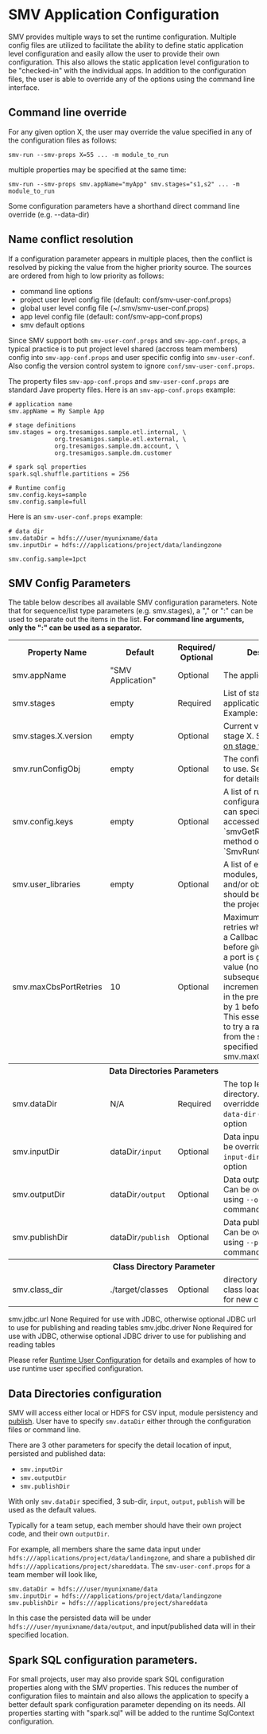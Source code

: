 # SMV Application Configuration

SMV provides multiple ways to set the runtime configuration.  Multiple config files are utilized to
facilitate the ability to define static application level configuration and easily allow the user to
provide their own configuration.  This also allows the static application level configuration to be
"checked-in" with the individual apps.  In addition to the configuration files, the user is able
to override any of the options using the command line interface.

## Command line override

For any given option X, the user may override the value specified in any of the configuration files as follows:

```
smv-run --smv-props X=55 ... -m module_to_run
```

multiple properties may be specified at the same time:

```
smv-run --smv-props smv.appName="myApp" smv.stages="s1,s2" ... -m module_to_run
```

Some configuration parameters have a shorthand direct command line override (e.g. --data-dir)

## Name conflict resolution

If a configuration parameter appears in multiple places, then the conflict is resolved by picking the value from the higher priority source.
The sources are ordered from high to low priority as follows:

* command line options
* project user level config file (default: conf/smv-user-conf.props)
* global user level config file (~/.smv/smv-user-conf.props)
* app level config file (default: conf/smv-app-conf.props)
* smv default options

Since SMV support both `smv-user-conf.props` and `smv-app-conf.props`, a typical practice is to
put project level shared (accross team members) config into `smv-app-conf.props` and user
specific config into `smv-user-conf`. Also config the version control system to ignore
`conf/smv-user-conf.props`.

The property files `smv-app-conf.props` and `smv-user-conf.props` are standard Jave property files.
Here is an `smv-app-conf.props` example:
```
# application name
smv.appName = My Sample App

# stage definitions
smv.stages = org.tresamigos.sample.etl.internal, \
             org.tresamigos.sample.etl.external, \
             org.tresamigos.sample.dm.account, \
             org.tresamigos.sample.dm.customer

# spark sql properties
spark.sql.shuffle.partitions = 256

# Runtime config
smv.config.keys=sample
smv.config.sample=full
```

Here is an `smv-user-conf.props` example:
```
# data dir
smv.dataDir = hdfs:///user/myunixname/data
smv.inputDir = hdfs:///applications/project/data/landingzone

smv.config.sample=1pct
```

## SMV Config Parameters

The table below describes all available SMV configuration parameters.
Note that for sequence/list type parameters (e.g. smv.stages), a "," or ":" can be used to separate out the items in the list.
**For command line arguments, only the ":" can be used as a separator.**
<table>
<tr>
<th>Property Name</th>
<th>Default</th>
<th>Required/<br>Optional</th>
<th>Description</th>
</tr>

<tr>
<td>smv.appName</td>
<td>"SMV Application"</td>
<td>Optional</td>
<td>The application name</td>
</tr>

<tr>
<td>smv.stages</td>
<td>empty</td>
<td>Required</td>
<td>List of stage names in application.<br>Example: "etl, model, ui"</td>
</tr>

<tr>
<td>smv.stages.X.version</td>
<td>empty</td>
<td>Optional</td>
<td>Current version name of stage X. See <a href="smv_stages.md"> for details on stage versions</td>
</tr>

<tr>
<td>smv.runConfigObj</td>
<td>empty</td>
<td>Optional</td>
<td>The configuration object to use. See <a href="smv_module.md">SmvModule</a> for details</td>
</tr>

<tr>
<td>smv.config.keys</td>
<td>empty</td>
<td>Optional</td>
<td>A list of runtime configuration keys user can specify, and accessed through the `smvGetRunConfi` method of `SmvRunConfig` mix-in</td>
</tr>

<tr>
<td>smv.user_libraries</td>
<td>empty</td>
<td>Optional</td>
<td>A list of external python modules, functions and/or objects that should be reloaded with the project</td>
</tr>

<tr>
<td>smv.maxCbsPortRetries</td>
<td>10</td>
<td>Optional</td>
<td>Maximum number of retries when binding to a Callback Server port before giving up. When a port is given a specific value (non 0), each subsequent retry will increment the port used in the previous attempt by 1 before retrying. This essentially allows it to try a range of ports from the start port specified to port + smv.maxCbsPortRetries.</td>
</tr>

<tr>
<th colspan="4">Data Directories Parameters</th>
</tr>

<tr>
<td>smv.dataDir</td>
<td>N/A</td>
<td>Required</td>
<td>The top level data directory.
Can be overridden using <code>--data-dir</code> command line option</td>
</tr>

<tr>
<td>smv.inputDir</td>
<td>dataDir<code>/input</code></td>
<td>Optional</td>
<td>Data input directory
Can be overridden using <code>--input-dir</code> command line option</td>
</tr>

<tr>
<td>smv.outputDir</td>
<td>dataDir<code>/output</code></td>
<td>Optional</td>
<td>Data output directory
Can be overridden using <code>--output-dir</code> command line option</td>
</tr>

<tr>
<td>smv.publishDir</td>
<td>dataDir<code>/publish</code></td>
<td>Optional</td>
<td>Data publish directory
Can be overridden using <code>--publish-dir</code> command line option</td>
</tr>

<tr>
<th colspan="4">Class Directory Parameter</th>
</tr>

<tr>
<td>smv.class_dir</td>
<td>./target/classes</td>
<td>Optional</td>
<td>directory where the class loader would look for new class instances.</td>
</tr>
</table>

<tr>
<td>smv.jdbc.url</td>
<td>None</td>
<td>Required for use with JDBC, otherwise optional</td>
<td>JDBC url to use for publishing and reading tables</td>
</tr>

<tr>
<td>smv.jdbc.driver</td>
<td>None</td>
<td>Required for use with JDBC, otherwise optional</td>
<td>JDBC driver to use for publishing and reading tables</td>
</tr>

</table>

Please refer [Runtime User Configuration](run_config.md) for details and examples
of how to use runtime user specified configuration.

## Data Directories configuration
SMV will access either local or HDFS for CSV input, module persistency and [publish](smv_stages.md).
User have to specify `smv.dataDir` either through the configuration files or command line.

There are 3 other parameters for specify the detail location of input, persisted and published data:
* `smv.inputDir`
* `smv.outputDir`
* `smv.publishDir`

With only `smv.dataDir` specified, 3 sub-dir, `input`, `output`, `publish` will be used as the default
values.

Typically for a team setup, each member should have their own project code, and their own `outputDir`.

For example, all members share the same data input under `hdfs:///applications/project/data/landingzone`,
and share a published dir `hdfs:///applications/project/shareddata`. The `smv-user-conf.props` for a
team member will look like,

```
smv.dataDir = hdfs:///user/myunixname/data
smv.inputDir = hdfs:///applications/project/data/landingzone
smv.publishDir = hdfs:///applications/project/shareddata
```

In this case the persisted data will be under `hdfs:///user/myunixname/data/output`, and input/published
data will in their specified location.


## Spark SQL configuration parameters.

For small projects, user may also provide spark SQL configuration properties along with the SMV properties.
This reduces the number of configuration files to maintain and also allows the application to specify a better default
spark configuration parameter depending on its needs.  All properties starting with "spark.sql" will be added to the
runtime SqlContext configuration.
